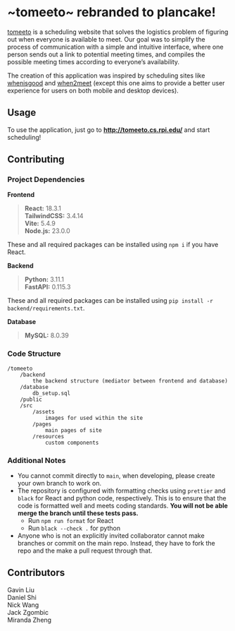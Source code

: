 # ~tomeeto~ rebranded to plancake!

[tomeeto](http://tomeeto.cs.rpi.edu/) is a scheduling website that solves the logistics problem of figuring out when everyone is available to meet. Our goal was to simplify the process of communication with a simple and intuitive interface, where one person sends out a link to potential meeting times, and compiles the possible meeting times according to everyone’s availability.

The creation of this application was inspired by scheduling sites like [whenisgood](https://whenisgood.net/) and [when2meet](https://www.when2meet.com/) (except this one aims to provide a better user experience for users on both mobile and desktop devices).

## Usage

To use the application, just go to **http://tomeeto.cs.rpi.edu/** and start scheduling!

## Contributing

### Project Dependencies

**Frontend**

> **React:** 18.3.1
> <br>**TailwindCSS:** 3.4.14
> <br> **Vite:** 5.4.9
> <br> **Node.js:** 23.0.0

These and all required packages can be installed using `npm i` if you have React.

**Backend**

> **Python:** 3.11.1
> <br> **FastAPI:** 0.115.3

These and all required packages can be installed using `pip install -r backend/requirements.txt`.

**Database**

> **MySQL:** 8.0.39

### Code Structure

```
/tomeeto
    /backend
        the backend structure (mediator between frontend and database)
    /database
        db_setup.sql
    /public
    /src
        /assets
            images for used within the site
        /pages
            main pages of site
        /resources
            custom components
```

### Additional Notes

- You cannot commit directly to `main`, when developing, please create your own branch to work on.
- The repository is configured with formatting checks using `prettier` and `black` for React and python code, respectively. This is to ensure that the code is formatted well and meets coding standards. **You will not be able merge the branch until these tests pass.**
  - Run `npm run format` for React
  - Run `black --check .` for python
- Anyone who is not an explicitly invited collaborator cannot make branches or commit on the main repo. Instead, they have to fork the repo and the make a pull request through that.

## Contributors

Gavin Liu
<br>Daniel Shi
<br>Nick Wang
<br>Jack Zgombic
<br>Miranda Zheng
